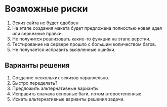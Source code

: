# Возможные риски
1. Эскиз сайта не будет одобрен
2. На этапе создания макета будет предложена полностью новая идея или серьезные правки.
3. Не получится реализовать какие-то функции на этапе верстки.
4. Тестирование на сервере прошло с большим количеством багов.
5. Не получается исправить выявленные ошибки.

## Варианты решения
1. Создание нескольких эскизов параллельно.
2. Быстро переделать?
3. Предложить альтернативные варианты.
4. Исправить сначала основные баги, потом второстепенные.
5. Искать альтернативные варианты решения задачи.
